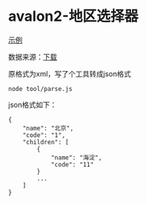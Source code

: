 # avalon2-地区选择器

[示例](https://littleshe.github.io/ms-area-select/)

数据来源：[下载](http://qzonestyle.gtimg.cn/qzone/vas/opensns/res/doc/addresslist.zip)

原格式为xml，写了个工具转成json格式

```
node tool/parse.js
```

json格式如下：

```
{	
	"name": "北京",
	"code": "1",
	"children": [
		{	
			"name": "海淀",
			"code": "11"
		}
		...
	]
}
```
